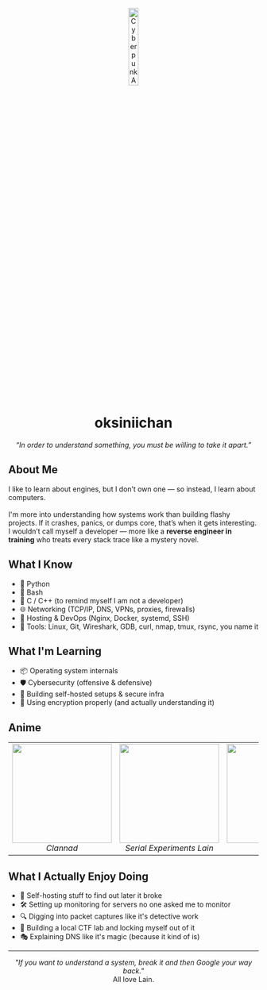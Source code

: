 <p align="center">
  <img src="https://media.tenor.com/RYGLfSXNIRIAAAAi/frieren.gif" width="20%" alt="Cyberpunk Anime Banner">
</p>

<h1 align="center">oksiniichan</h1>
<p align="center"><em>“In order to understand something, you must be willing to take it apart.”</em></p>

<h2>About Me</h2>

<p>
I like to learn about engines, but I don’t own one — so instead, I learn about computers.  
<br><br>
I'm more into understanding how systems work than building flashy projects. If it crashes, panics, or dumps core, that’s when it gets interesting. I wouldn’t call myself a developer — more like a <strong>reverse engineer in training</strong> who treats every stack trace like a mystery novel.
</p>

<h2>What I Know</h2>
<ul>
  <li>🧪 Python</li>
  <li>🐚 Bash</li>
  <li>💾 C / C++ (to remind myself I am not a developer)</li>
  <li>🌐 Networking (TCP/IP, DNS, VPNs, proxies, firewalls)</li>
  <li>🧱 Hosting & DevOps (Nginx, Docker, systemd, SSH)</li>
  <li>🧠 Tools: Linux, Git, Wireshark, GDB, curl, nmap, tmux, rsync, you name it</li>
</ul>

<h2>What I'm Learning</h2>

<ul>
  <li>📦 Operating system internals</li>
  <li>🛡️ Cybersecurity (offensive & defensive)</li>
  <li>📡 Building self-hosted setups & secure infra</li>
  <li>🔐 Using encryption properly (and actually understanding it)</li>
</ul>

<h2>Anime</h2>

<table>
  <tr>
    <td align="center">
      <img src="https://media1.tenor.com/m/pPv1Z8y1b7cAAAAC/anime-quotes.gif" width="200"><br>
      <em>Clannad</em>
    </td>
    <td align="center">
      <img src="https://media1.tenor.com/m/O8k-DvUjaeEAAAAC/lain-dance.gif" width="200"><br>
      <em>Serial Experiments Lain</em>
    </td>
    <td align="center">
      <img src="https://media1.tenor.com/m/02W15aatjTgAAAAd/gintama-slap.gif" width="200"><br>
      <em>Gintama</em>
    </td>
  </tr>
</table>

<h2>What I Actually Enjoy Doing</h2>

<ul>
  <li>📡 Self-hosting stuff to find out later it broke</li>
  <li>🛠️ Setting up monitoring for servers no one asked me to monitor</li>
  <li>🔍 Digging into packet captures like it's detective work</li>
  <li>🚧 Building a local CTF lab and locking myself out of it</li>
  <li>🎭 Explaining DNS like it's magic (because it kind of is)</li>
</ul>

<hr>

<p align="center">
  <em>"If you want to understand a system, break it and then Google your way back."</em><br>
  All love Lain.
</p>
